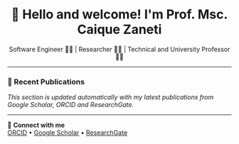 <h1 align="center">👋 Hello and welcome! I'm Prof. Msc. Caique Zaneti</h1>
<p align="center">
  Software Engineer 👨‍💻 | Researcher 👨‍🔬 | Technical and University Professor 👨‍🏫  
</p>

---

### 🧪 Recent Publications

_This section is updated automatically with my latest publications from Google Scholar, ORCID and ResearchGate._

<!--PUBLICATIONS-->

---

📡 **Connect with me**  
[ORCID](https://orcid.org/0000-0001-5667-0861) • [Google Scholar](https://scholar.google.com/citations?user=xNS8Qj4AAAAJ) • [ResearchGate](https://www.researchgate.net/profile/Caique-Kirilo)
